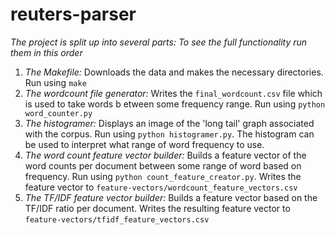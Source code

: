 # reuters-parser

*The project is split up into several parts: To see the full functionality run them in this order*
1. *The Makefile:* Downloads the data and makes the necessary directories. Run using `make`
2. *The wordcount file generator:* Writes the `final_wordcount.csv` file which is used to take words b etween some frequency range. Run using `python word_counter.py`
3. *The histogramer:* Displays an image of the 'long tail' graph associated with the corpus. Run using `python histogramer.py`. The histogram can be used to interpret what range of word frequency to use.
4. *The word count feature vector builder:* Builds a feature vector of the word counts per document between some range of word based on frequency. Run using `python count_feature_creator.py`. Writes the feature vector to `feature-vectors/wordcount_feature_vectors.csv`
5. *The TF/IDF feature vector builder:* Builds a feature vector based on the TF/IDF ratio per document. Writes the resulting feature vector to `feature-vectors/tfidf_feature_vectors.csv`
